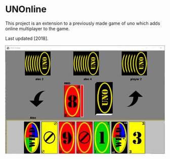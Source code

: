 # UNOnline
This project is an extension to a previously made game of uno which adds online multiplayer to the game.

Last updated [2018].

![Screenshot](https://github.com/adibarra/UNOnline/blob/main/UNOnline.png)
